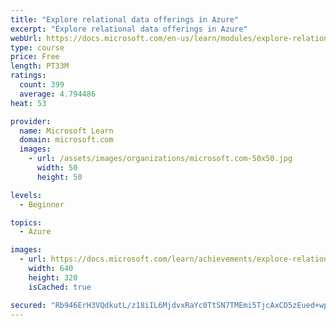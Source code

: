```yaml
---
title: "Explore relational data offerings in Azure"
excerpt: "Explore relational data offerings in Azure"
webUrl: https://docs.microsoft.com/en-us/learn/modules/explore-relational-data-offerings/
type: course
price: Free
length: PT33M
ratings:
  count: 399
  average: 4.794486
heat: 53

provider:
  name: Microsoft Learn
  domain: microsoft.com
  images:
    - url: /assets/images/organizations/microsoft.com-50x50.jpg
      width: 50
      height: 50

levels:
  - Beginner

topics:
  - Azure

images:
  - url: https://docs.microsoft.com/learn/achievements/explore-relational-data-offerings-azure-social.png
    width: 640
    height: 320
    isCached: true

secured: "Rb946ErH3VQdkutL/z18iIL6MjdvxRaYc0TtSN7TMEmi5TjcAxCD5zEued+wpjxIZzawBOgQf+CwQAzRXGja5PW5DHDiF9qkyHGxzhviIQ7PLmUZ4HDIXV5YYKvxywhwfio0nm1y1ax+OLeH6qGWpbaafH+GX70nA4dFajReOkxKUZmC4PTUt4yaaWTaFFDsWUQqYAQEv6xmUCLPJFhPhsjHiOoNEsx3EwVrUTFUtAhgGIDuoZGpUkUdxHH+XZNP092bgJiSmkZtSPnbO3Bw/sHrc0eYytQBwnuZAgRhjP88yyWku5blMoncQhDde5cxufWN24JXVczkBnnsQ1W+Vl1veGIaj+f5XeYVoxVUMgi9OOXbmQtIFTQzfcEzCvofRN0UOJbA7vx0QZrYX04IdhbsOo94J6zsJMVAkeOIjjI=;qnbZmvAVgD156JGj5P5Kqg=="
---
```


